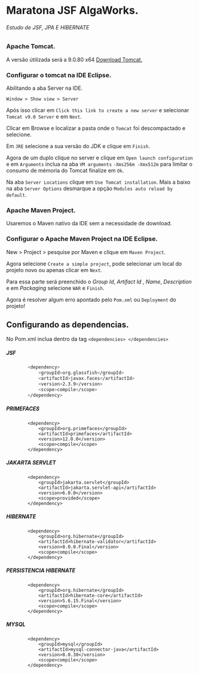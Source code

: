 # Maratona JSF AlgaWorks.
###### Estudo de JSF, JPA E HIBERNATE

### Apache Tomcat.
A versão útilizada será a 9.0.80 x64 [Download Tomcat.](https://dlcdn.apache.org/tomcat/tomcat-9/v9.0.80/bin/apache-tomcat-9.0.80-windows-x64.zip)

### Configurar o tomcat na IDE Eclipse.
Abilitando a aba Server na IDE.
```
Window > Show view > Server
```

Após isso clicar em `Click this link to create a new server` e selecionar `Tomcat v9.0 Server` e em `Next`.

Clicar em Browse e localizar a pasta onde o `Tomcat` foi descompactado e selecione.

Em `JRE` selecione a sua versão do JDK e clique em `Finish`.

Agora de um duplo clique no server e clique em `Open launch configuration` e em `Arguments` inclua na aba `VM arguments` `-Xms256m -Xmx512m` para limitar o consumo de mémoria do Tomcat finalize em `Ok`.

Na aba `Server Locations` clique em `Use Tomcat installation`.
Mais a baixo na aba `Server Options` desmarque a opção `Modules auto reload by default`.


### Apache Maven Project.
Usaremos o Maven nativo da IDE sem a necessidade de download.

### Configurar o Apache Maven Project na IDE Eclipse.
New > Project > pesquise por Maven e clique em `Maven Project`.

Agora selecione `Create a simple project`, pode selecionar um local do projeto novo ou apenas clicar em `Next`.

Para essa parte será preenchido o *Group Id*, *Artifact Id* , *Name*, *Description* e em *Packaging* selecione `WAR` e `Finish`.

Agora é resolver algum erro apontado pelo `Pom.xml` ou `Deployment` do projeto!

## Configurando as dependencias.

No Pom.xml inclua dentro da tag `<dependencies> </dependencies>`
##### JSF
```sh 
        <dependency>
            <groupId>org.glassfish</groupId>
            <artifactId>javax.faces</artifactId>
            <version>2.3.9</version>
            <scope>compile</scope>
        </dependency>
```
##### PRIMEFACES
```
        <dependency>
            <groupId>org.primefaces</groupId>
            <artifactId>primefaces</artifactId>
            <version>12.0.0</version>
            <scope>compile</scope>      
        </dependency>
```

##### JAKARTA SERVLET
```
        <dependency>
            <groupId>jakarta.servlet</groupId>
            <artifactId>jakarta.servlet-api</artifactId>
            <version>6.0.0</version>
            <scope>provided</scope>
        </dependency>
```

##### HIBERNATE
```
        <dependency>
            <groupId>org.hibernate</groupId>
            <artifactId>hibernate-validator</artifactId>
            <version>8.0.0.Final</version>
            <scope>compile</scope>
        </dependency>
```

##### PERSISTENCIA HIBERNATE
```
        <dependency>
            <groupId>org.hibernate</groupId>
            <artifactId>hibernate-core</artifactId>
            <version>5.6.15.Final</version>
            <scope>compile</scope>
        </dependency>
```

##### MYSQL
```
        <dependency>
            <groupId>mysql</groupId>
            <artifactId>mysql-connector-java</artifactId>
            <version>8.0.30</version>
            <scope>compile</scope>
        </dependency>
```